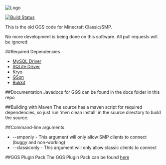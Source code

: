 ![Logo](http://i.imgur.com/JkNbVO5.png)

[![Build Status](https://drone.io/github.com/hypereddie10/GGS/status.png)](https://drone.io/github.com/hypereddie10/GGS/latest)

This is the old GGS code for Minecraft Classic/SMP.

No more development is being done on this software. All pull requests will be ignored

##Required Dependencies
- [MySQL Driver][7]
- [SQLite Driver][8]
- [Kryo][10]
- [GSon][11]
- [Bukkit][12]

##Documentation
Javadocs for GGS can be found in the docs folder in this repo

##Building with Maven
The source has a maven script for required dependencies, so just run 'mvn clean install' in the source directory
to build the source.

##Command-line arguments
- --smponly - This argument will only allow SMP clients to connect (buggy and non-working)
- --classiconly - This argument will only allow classic clients to connect

##GGS Plugin Pack
The GGS Plugin Pack can be found [here][13]


[1]: http://www.mcforge.net
[2]: http://www.gnu.org/licenses/gpl-3.0.html
[3]: http://www.opensource.org/licenses/ecl2.php
[4]: http://www.oracle.com/technetwork/java/javase/documentation/codeconventions-137265.html#331
[5]: http://www.oracle.com/technetwork/java/javase/documentation/codeconventions-137265.html#333
[6]: http://www.oracle.com/technetwork/java/javase/documentation/codeconventions-137265.html#353
[7]: http://www.mysql.com/downloads/connector/j/
[8]: http://mirror.nexua.org/Dependencies/sqlite-jdbc.jar
[9]: http://www.minecraft.net/classic/list
[10]: http://code.google.com/p/kryo/downloads/list
[11]: http://code.google.com/p/google-gson/downloads/list
[12]: http://dl.bukkit.org/latest-dev/bukkit.jar
[13]: https://github.com/hypereddie10/GGS-Plugin-Pack
